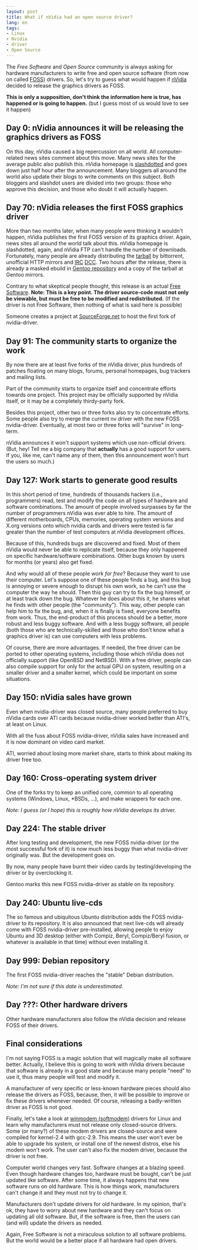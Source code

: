 ```yaml
---
layout: post
title: What if nVidia had an open source driver?
lang: en
tags:
- Linux
- Nvidia
- driver
- Open Source
---
```


The _Free Software_ and _Open Source_ community is always asking for hardware manufacturers to write free and open source software (from now on called [FOSS](http://en.wikipedia.org/wiki/Alternative_terms_for_free_software)) drivers. So, let's try to guess what would happen if [nVidia](http://www.nvidia.com/) decided to release the graphics drivers as FOSS.


**This is only a supposition, don't think the information here is true, has happened or is going to happen.** (but I guess most of us would love to see it happen)

## Day 0: nVidia announces it will be releasing the graphics drivers as FOSS

On this day, nVidia caused a big repercussion on all world. All computer-related news sites comment about this move. Many news sites for the average public also publish this. nVidia homepage is [slashdotted](http://en.wikipedia.org/wiki/Slashdot_effect) and goes down just half hour after the announcement. Many bloggers all around the world also update their blogs to write comments on this subject. Both bloggers and slashdot users are divided into two groups: those who approve this decision, and those who doubt it will actually happen.

## Day 70: nVidia releases the first FOSS graphics driver

More than two months later, when many people were thinking it wouldn't happen, nVidia publishes the first FOSS version of its graphics driver. Again, news sites all around the world talk about this. nVidia homepage is slashdotted, again, and nVidia FTP can't handle the number of downloads. Fortunately, many people are already distributing the [tarball](http://en.wikipedia.org/wiki/Tarball) by bittorrent, unofficial HTTP mirrors and [IRC](http://en.wikipedia.org/wiki/Internet_Relay_Chat) [DCC](http://en.wikipedia.org/wiki/Direct_Client-to-Client). Two hours after the release, there is already a masked ebuild in [Gentoo repository](http://packages.gentoo.org/) and a copy of the tarball at Gentoo mirrors.

Contrary to what skeptical people thought, this release is an actual [Free Software](http://en.wikipedia.org/wiki/Free_software). **Note: This is a key point. The driver source-code must not only be viewable, but must be free to be modified and redistributed.** (If the driver is not Free Software, then nothing of what is said here is possible)

Someone creates a project at [SourceForge.net](http://sourceforge.net/) to host the first fork of nvidia-driver.

## Day 91: The community starts to organize the work

By now there are at least five forks of the nVidia driver, plus hundreds of patches floating on many blogs, forums, personal homepages, bug trackers and mailing lists.

Part of the community starts to organize itself and concentrate efforts towards one project. This project may be officially supported by nVidia itself, or it may be a completely thirdy-party fork.

Besides this project, other two or three forks also try to concentrate efforts. Some people also try to merge the current nv driver with the new FOSS nvidia-driver. Eventually, at most two or three forks will "survive" in long-term.

nVidia announces it won't support systems which use non-official drivers. (But, hey! Tell me a big company that **actually** has a good support for users. If you, like me, can't name any of them, then this announcement won't hurt the users so much.)

## Day 127: Work starts to generate good results

In this short period of time, hundreds of thousands hackers (i.e., programmers) read, test and modify the code on all types of hardware and software combinations. The amount of people involved surpasses by far the number of programmers nVidia was ever able to hire. The amount of different motherboards, CPUs, memories, operating system versions and X.org versions onto which nvidia cards and drivers were tested is far greater than the number of test computers at nVidia development offices.

Because of this, hundreds bugs are discovered and fixed. Most of them nVidia would never be able to replicate itself, because they only happened on specific hardware/software combinations. Other bugs known by users for months (or years) also get fixed.

And why would all of these people _work for free_? Because they want to use their computer. Let's suppose one of these people finds a bug, and this bug is annoying or severe enough to disrupt his own work, so he can't use the computer the way he should. Then this guy can try to fix the bug himself, or at least track down the bug. Whatever he does about this it, he shares what he finds with other people (the "community"). This way, other people can help him to fix the bug, and, when it is finally is fixed, everyone benefits from work. Thus, the end-product of this process should be a better, more robust and less buggy software. And with a less buggy software, all people (both those who are technically-skilled and those who don't know what a graphics driver is) can use computers with less problems.

Of course, there are more advantages. If needed, the free driver can be ported to other operating systems, including those which nVidia does not officially support (like OpenBSD and NetBSD). With a free driver, people can also compile support for only for the actual GPU on system, resulting on a smaller driver and a smaller kernel, which could be important on some situations.

## Day 150: nVidia sales have grown

Even when nvidia-driver was closed source, many people preferred to buy nVidia cards over ATI cards because nvidia-driver worked better than ATI's, at least on Linux.

With all the fuss about FOSS nvidia-driver, nVidia sales have increased and it is now dominant on video card market.

ATI, worried about losing more market share, starts to think about making its driver free too.

## Day 160: Cross-operating system driver

One of the forks try to keep an unified core, common to all operating systems (Windows, Linux, \*BSDs, …), and make wrappers for each one.

_Note: I guess (or I hope) this is roughly how nVidia develops its driver._

## Day 224: The stable driver

After long testing and development, the new FOSS nvidia-driver (or the most successful fork of it) is now much less buggy than what nvidia-driver originally was. But the development goes on.

By now, many people have burnt their video cards by testing/developing the driver or by overclocking it.

Gentoo marks this new FOSS nvidia-driver as stable on its repository.

## Day 240: Ubuntu live-cds

The so famous and ubiquitous Ubuntu distribution adds the FOSS nvidia-driver to its repository. It is also announced that next live-cds will already come with FOSS nvidia-driver pre-installed, allowing people to enjoy Ubuntu and 3D desktop (either with Compiz, Beryl, Compiz/Beryl fusion, or whatever is available in that time) without even installing it.

## Day 999: Debian repository

The first FOSS nvidia-driver reaches the "stable" Debian distribution.

_Note: I'm not sure if this date is underestimated._

## Day ???: Other hardware drivers

Other hardware manufacturers also follow the nVidia decision and release FOSS of their drivers.

## Final considerations

I'm not saying FOSS is a magic solution that will magically make all software better. Actually, I believe this is going to work with nVidia drivers because that software is already in a good state and because many people "need" to use it, thus many people will test and modify it.

A manufacturer of very specific or less-known hardware pieces should also release the drivers as FOSS, because, then, it will be possible to improve or fix these drivers whenever needed. Of course, releasing a badly-written driver as FOSS is not good.

Finally, let's take a look at [winmodem (softmodem)](https://en.wikipedia.org/wiki/Softmodem) drivers for Linux and learn why manufacturers must not release only closed-source drivers. Some (or many?) of these modem drivers are closed-source and were compiled for kernel-2.4 with gcc-2.9. This means the user won't ever be able to upgrade his system, or install one of the newest distros, else his modem won't work. The user can't also fix the modem driver, because the driver is not free.

Computer world changes very fast. Software changes at a blazing speed. Even though hardware changes too, hardware must be bought, can't be just updated like software. After some time, it always happens that new software runs on old hardware. This is how things work, manufacturers can't change it and they must not try to change it.

Manufacturers don't update drivers for old hardware. In my opinion, that's ok, they have to worry about new hardware and they can't focus on updating all old software. But, if the software is free, then the users can (and will) update the drivers as needed.

Again, Free Software is not a miraculous solution to all software problems. But the world would be a better place if all hardware had open drivers.
